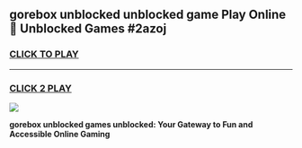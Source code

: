 
## gorebox unblocked unblocked game Play Online 👋 Unblocked Games #2azoj
<h3>
<a href="https://premium.freeplayer.one?title=gorebox_unblocked&ref=21F">CLICK TO PLAY</a></h3>
<hr>

<h3>
<a href="https://premium.freeplayer.one?title=gorebox_unblocked&ref=21F">CLICK 2 PLAY</a>
  
</h3>

<a href="https://premium.freeplayer.one?title=gorebox_unblocked&ref=21F/"><img src="https://clearcache.store/games.png"></a>


**gorebox unblocked games unblocked: Your Gateway to Fun and Accessible Online Gaming**
